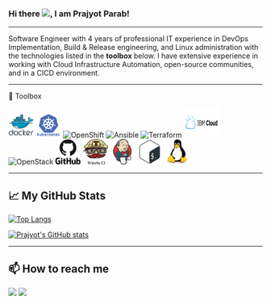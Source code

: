 ### Hi there <img src="https://raw.githubusercontent.com/MartinHeinz/MartinHeinz/master/wave.gif" width="30px">, I am Prajyot Parab!

---
Software Engineer with 4 years of professional IT experience in DevOps Implementation, Build & Release engineering, and Linux administration with the technologies listed in the **toolbox** below. I have extensive experience in working with Cloud Infrastructure Automation, open-source communities, and in a CICD environment.

---

🧰 Toolbox

<img src="https://github.com/devicons/devicon/blob/master/icons/docker/docker-original-wordmark.svg" alt="Docker" width="50" height="50"/> <img src="https://github.com/devicons/devicon/blob/master/icons/kubernetes/kubernetes-plain-wordmark.svg" alt="Kubernetes" width="50" height="50"/> <img src="https://upload.wikimedia.org/wikipedia/commons/3/3a/OpenShift-LogoType.svg" alt="OpenShift" width="50" height="50"/> <img src="https://upload.wikimedia.org/wikipedia/commons/2/24/Ansible_logo.svg" alt="Ansible" width="50" height="50"/> <img src="https://upload.wikimedia.org/wikipedia/commons/0/04/Terraform_Logo.svg" alt="Terraform" width="80" height="60"/> <img src="https://github.com/Prajyot-Parab/Prajyot-Parab/blob/main/icons/ibmcloud.svg" alt="IBMCloud" width="70" height="60"/> <img src="https://upload.wikimedia.org/wikipedia/commons/8/80/The_OpenStack_logo.svg" alt="OpenStack" width="60" height="60"/> <img src="https://github.com/devicons/devicon/blob/master/icons/github/github-original-wordmark.svg" alt="Github" width="50" height="50"/> <img src="https://github.com/Prajyot-Parab/Prajyot-Parab/blob/main/icons/travis-ci.svg" alt="Travis" width="50" height="50"/> <img src="https://github.com/devicons/devicon/blob/master/icons/jenkins/jenkins-original.svg" alt="Jenkins" width="50" height="50"/> <img src="https://github.com/devicons/devicon/blob/master/icons/bash/bash-original.svg" alt="Bash" width="50" height="50"/> <img src="https://github.com/devicons/devicon/blob/master/icons/linux/linux-original.svg" alt="Linux" width="50" height="50"/>

---

## &#x1f4c8; My GitHub Stats

[![Top Langs](https://github-readme-stats.vercel.app/api/top-langs/?username=prajyot-parab&layout=compact&theme=nightowl)](https://github.com/anuraghazra/github-readme-stats)

[![Prajyot's GitHub stats](https://github-readme-stats.vercel.app/api?username=prajyot-parab&theme=nightowl&show_icons=true&include_all_commits=true&hide=stars)](https://github.com/anuraghazra/github-readme-stats)

---

## 📫 How to reach me
<a href="https://www.linkedin.com/in/prajyotparab"><img src="https://img.shields.io/badge/linkedin-%230077B5.svg?style=for-the-badge&logo=linkedin&logoColor=white"></img></a>
<a href="https://prajyotparab1904@gmail.com"><img src="https://img.shields.io/badge/prajyotparab1904@gmail.com-D14836?style=for-the-badge&logo=gmail&logoColor=white"></img></a>

<!--
**Prajyot-Parab/Prajyot-Parab** is a ✨ _special_ ✨ repository because its `README.md` (this file) appears on your GitHub profile.

Here are some ideas to get you started:

- 🔭 I’m currently working on ...
- 🌱 I’m currently learning ...
- 👯 I’m looking to collaborate on ...
- 🤔 I’m looking for help with ...
- 💬 Ask me about ...
- 📫 How to reach me: ...
- 😄 Pronouns: ...
- ⚡ Fun fact: ...
-->
